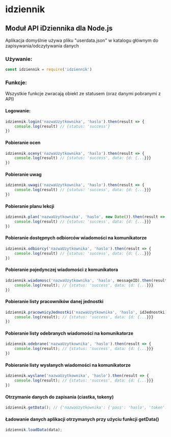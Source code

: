 # idziennik
## Moduł API iDziennika dla Node.js

Aplikacja domyślnie używa pliku "userdata.json" w katalogu głównym do zapisywania/odczytywania danych

### Używanie:

```javascript
const idziennik = require('idziennik')
```

### Funkcje:

Wszystkie funkcje zwracają obiekt ze statusem (oraz danymi pobranymi z API)

#### Logowanie:
```javascript
idziennik.login('nazwaUzytkownika', 'haslo').then(result => {
	console.log(result) // {status: 'success'}
})
```

#### Pobieranie ocen
```javascript
idziennik.oceny('nazwaUzytkownika', 'haslo').then(result => {
	console.log(result) // {status: 'success', data: {d: {...}}}
})
```

#### Pobieranie uwag
```javascript
idziennik.uwagi('nazwaUzytkownika', 'haslo').then(result => {
	console.log(result) // {status: 'success', data: {d: {...}}}
})
```
#### Pobieranie planu lekcji
```javascript
idziennik.plan('nazwaUzytkownika', 'haslo', new Date()).then(result => {
	console.log(result) // {status: 'success', data: {d: {...}}}
})
```

#### Pobieranie dostępnych odbiorców wiadomości na komunikatorze
```javascript
idziennik.odbiorcy('nazwaUzytkownika', 'haslo').then(result => {
	console.log(result) // {status: 'success', data: {d: {...}}}
})
```

#### Pobieranie pojedynczej wiadomości z komunikatora
```javascript
idziennik.wiadomosc('nazwaUzytkownika', 'haslo', messageID).then(result => {
	console.log(result); // {status: 'success', data: {d: {...}}}
})
```

#### Pobieranie listy pracowników danej jednostki
```javascript
idziennik.pracownicyJednostki('nazwaUzytkownika', 'haslo', idJednostki).then(result => {
	console.log(result); // {status: 'success', data: {d: {...}}}
})
```

#### Pobieranie listy odebranych wiadomości na komunikatorze
```javascript
idziennik.odebrane('nazwaUzytkownika', 'haslo').then(result => {
	console.log(result); // {status: 'success', data: {d: {...}}}
})
```

#### Pobieranie listy wysłanych wiadomości na komunikatorze
```javascript
idziennik.wyslane('nazwaUzytkownika', 'haslo').then(result => {
	console.log(result); // {status: 'success', data: {d: {...}}}
})
```

#### Otrzymanie danych do zapisania (ciastka, tokeny)
```javascript
idziennik.getData(); // {'nazwaUzytkownika': {'pass': 'haslo', 'token': 'aAbBcCdDeEfFgGhH', 'jar': {...}}}
```

#### Ładowanie danych aplikacji otrzymanych przy użyciu funkcji getData()
```javascript
idziennik.loadData(data);
```